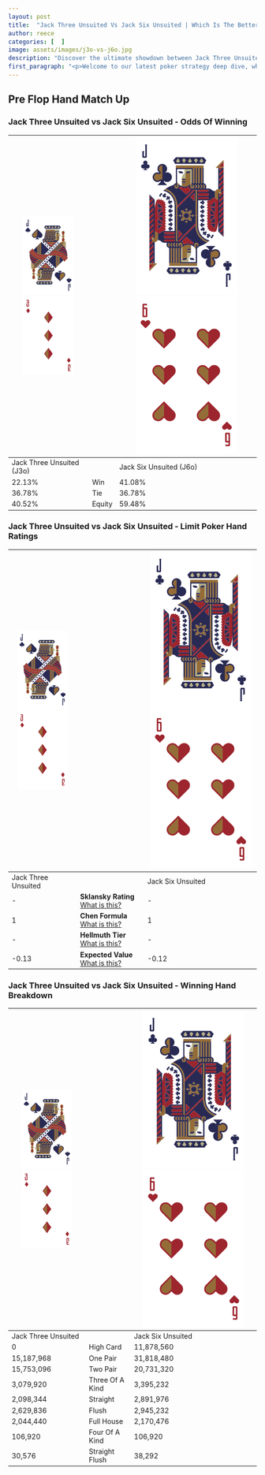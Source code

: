 ```yaml
---
layout: post
title:  "Jack Three Unsuited Vs Jack Six Unsuited | Which Is The Better Hand In Poker? A Complete Guide"
author: reece
categories: [  ]
image: assets/images/j3o-vs-j6o.jpg
description: "Discover the ultimate showdown between Jack Three Unsuited and Jack Six Unsuited in poker! Uncover the odds, strategies, and scenarios where one hand triumphs over the other. Get ready to up your poker game with this thrilling analysis."
first_paragraph: "<p>Welcome to our latest poker strategy deep dive, where we're pitting two distinct hands against each other in a high-stakes showdown: Jack Three Unsuited vs Jack Six Unsuited.</p><p>In the dynamic world of poker, every decision counts, and knowing which hand holds the upper hand is key to your success at the table.</p><p>In this article, we'll dissect these two hands, explore the scenarios where one dominates the other, and equip you with the knowledge to make strategic choices that can tip the odds in your favor.</p><p>Get ready to unravel the intriguing dynamics of these poker hands and elevate your game to new heights.</p>"
---
```




[comment]: # (sp0)

## Pre Flop Hand Match Up

<div class="table hand-ratings" markdown="1"> 



### Jack Three Unsuited vs Jack Six Unsuited - Odds Of Winning


    
| ![image info](assets/images/hand1/J.png) ![image info](assets/images/hand1/3o.png) |  | ![image info](assets/images/hand2/J.png) ![image info](assets/images/hand2/6o.png) |
| -------- | -------- | -------- |
| Jack Three Unsuited (J3o) |  | Jack Six Unsuited (J6o) |
| 22.13% | Win | 41.08% |
| 36.78% | Tie | 36.78% |
| 40.52% | Equity | 59.48% |




[comment]: # (sp1)



### Jack Three Unsuited vs Jack Six Unsuited - Limit Poker Hand Ratings


    
| ![image info](assets/images/hand1/J.png) ![image info](assets/images/hand1/3o.png) |  | ![image info](assets/images/hand2/J.png) ![image info](assets/images/hand2/6o.png) |
| -------- | -------- | -------- |
| Jack Three Unsuited |  | Jack Six Unsuited |
| - | **Sklansky Rating** [What is this?](/sklansky-rating-explained) | - |
| 1 | **Chen Formula** [What is this?](/chen-formula-explained) | 1 |
| - | **Hellmuth Tier** [What is this?](/Hellmuth-tier-explained) | - |
| -0.13 | **Expected Value** [What is this?](/expected-value-explained) | -0.12 |




[comment]: # (sp2)



### Jack Three Unsuited vs Jack Six Unsuited - Winning Hand Breakdown


    
| ![image info](assets/images/hand1/J.png) ![image info](assets/images/hand1/3o.png) |  | ![image info](assets/images/hand2/J.png) ![image info](assets/images/hand2/6o.png) |
| -------- | -------- | -------- |
| Jack Three Unsuited |  | Jack Six Unsuited |
| 0 | High Card | 11,878,560 |
| 15,187,968 | One Pair | 31,818,480 |
| 15,753,096 | Two Pair | 20,731,320 |
| 3,079,920 | Three Of A Kind | 3,395,232 |
| 2,098,344 | Straight | 2,891,976 |
| 2,629,836 | Flush | 2,945,232 |
| 2,044,440 | Full House | 2,170,476 |
| 106,920 | Four Of A Kind | 106,920 |
| 30,576 | Straight Flush | 38,292 |




[comment]: # (sp3)



</div>

[comment]: # (sp4)



[comment]: # (sp5)

